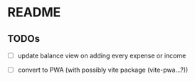 # README

## TODOs

-[ ] update balance view on adding every expense or income

-[ ] convert to PWA (with possibly vite package (vite-pwa...?))
